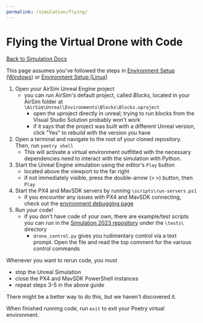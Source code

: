 ```yaml
---
permalink: /simulation/flying/
---
```


# Flying the Virtual Drone with Code

[Back to Simulation Docs](/docs/simulation/)

This page assumes you've followed the steps in [Environment Setup (Windows)](/docs/simulation/install/windows) or [Environment Setup (Linux)](/docs/simulation/install/linux)

1. Open your AirSim Unreal Engine project
    - you can run AirSim's default project, called *Blocks*, located in your AirSim folder at `\AirSim\Unreal\Environments\Blocks\Blocks.uproject`
        - open the uproject directly in unreal; trying to run blocks from the Visual Studio Solution probably won't work
        - if it says that the project was built with a different Unreal version, click "Yes" to rebuild with the version you have
2. Open a terminal and navigate to the root of your cloned repository. Then, run `poetry shell`
    - This will activate a virtual environment outfitted with the necessary dependencies need to interact with the simulation with Python.
3. Start the Unreal Engine simulation using the editor's `Play` button
    - located above the viewport to the far right
    - if not immediately visible, press the double-arrow ($>\!\!>$) button, then `Play`
4. Start the PX4 and MavSDK servers by running `\scripts\run-servers.ps1`
    - if you encounter any issues with PX4 and MavSDK connecting, check out the [environment debugging page](/docs/simulation/environment-debug/windows)
5. Run your code!
    - if you don't have code of your own, there are example/test scripts you can run in the [Simulation 2023 repository](https://github.com/MissouriMRR/Simulation-2023) under the `\tests\` directory
        - `drone_control.py` gives you rudimentary control via a text prompt. Open the file and read the top comment for the various control commands

Whenever you want to rerun code, you must
- stop the Unreal Simulation
- close the PX4 and MavSDK PowerShell instances
- repeat steps 3-5 in the above guide

There might be a better way to do this, but we haven't discovered it.

When finished running code, run `exit` to exit your Poetry virtual environment.

